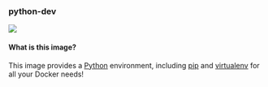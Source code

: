 ### python-dev

[![](https://badge.imagelayers.io/stefanzweig/python-dev:latest.svg)](https://imagelayers.io/?images=stefanzweig/python-dev:latest 'Get your own badge on imagelayers.io')

#### What is this image?
This image provides a [Python](https://www.python.org) environment, including [pip](https://pypi.python.org/pypi/pip) and [virtualenv](https://virtualenv.pypa.io/en/latest) for all your Docker needs!